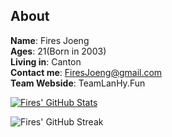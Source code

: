 ## About

**Name**: Fires Joeng  
**Ages**: 21(Born in 2003)  
**Living in**: Canton  
**Contact me**: FiresJoeng@gmail.com  
**Team Webside**: TeamLanHy.Fun

[![Fires' GitHub Stats](https://github-readme-stats.vercel.app/api?username=FiresJoeng)](https://github.com/FiresJoeng/github-readme-stats)

![Fires' GitHub Streak](https://github-readme-streak-stats.herokuapp.com/?user=FiresJoeng)
